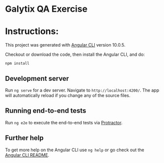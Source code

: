 # Galytix QA Exercise


# Instructions:

This project was generated with [Angular CLI](https://github.com/angular/angular-cli) version 10.0.5.

Checkout or download the code, then install the Angular CLI, and do:

`npm install`

## Development server

Run `ng serve` for a dev server. Navigate to `http://localhost:4200/`. The app will automatically reload if you change any of the source files.

## Running end-to-end tests

Run `ng e2e` to execute the end-to-end tests via [Protractor](http://www.protractortest.org/).

## Further help

To get more help on the Angular CLI use `ng help` or go check out the [Angular CLI README](https://github.com/angular/angular-cli/blob/master/README.md).
